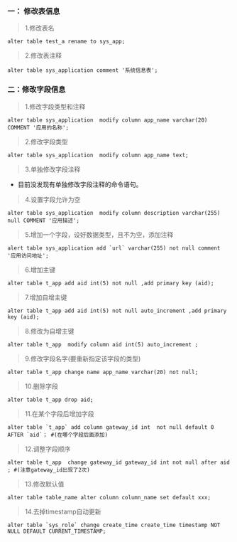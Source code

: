 ### 一： 修改表信息

> 1.修改表名 

```mysql
alter table test_a rename to sys_app;
```

> 2.修改表注释   

```mysql
alter table sys_application comment '系统信息表';
```

 

### 二：修改字段信息

> 1.修改字段类型和注释

```mysql
alter table sys_application  modify column app_name varchar(20) COMMENT '应用的名称';
```

> 2.修改字段类型

```mysql
alter table sys_application  modify column app_name text;
```

> 3.单独修改字段注释 

* 目前没发现有单独修改字段注释的命令语句。

> 4.设置字段允许为空

```mysql
alter table sys_application  modify column description varchar(255) null COMMENT '应用描述';
```

> 5.增加一个字段，设好数据类型，且不为空，添加注释

```mysql
alert table sys_application add `url` varchar(255) not null comment '应用访问地址';  
```

> 6.增加主键 

```mysql
alter table t_app add aid int(5) not null ,add primary key (aid);  
```

> 7.增加自增主键

```mysql
alter table t_app add aid int(5) not null auto_increment ,add primary key (aid); 
```

> 8.修改为自增主键

```mysql
alter table t_app  modify column aid int(5) auto_increment ;
```

> 9.修改字段名字(要重新指定该字段的类型)

```mysql
alter table t_app change name app_name varchar(20) not null;
```

> 10.删除字段

```mysql
alter table t_app drop aid; 
```

> 11.在某个字段后增加字段

```mysql
alter table `t_app` add column gateway_id int  not null default 0 AFTER `aid`； #(在哪个字段后面添加)  
```

> 12.调整字段顺序 

```mysql
alter table t_app  change gateway_id gateway_id int not null after aid ; #(注意gateway_id出现了2次)
```

> 13.修改默认值

```mysql
alter table table_name alter column column_name set default xxx;
```

> 14.去掉timestamp自动更新

```mysql
alter table `sys_role` change create_time create_time timestamp NOT NULL DEFAULT CURRENT_TIMESTAMP;
```